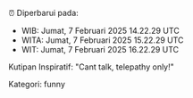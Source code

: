 ⏰ Diperbarui pada:
- WIB: Jumat, 7 Februari 2025 14.22.29 UTC
- WITA: Jumat, 7 Februari 2025 15.22.29 UTC
- WIT: Jumat, 7 Februari 2025 16.22.29 UTC

Kutipan Inspiratif:
"Cant talk, telepathy only!"


Kategori: funny


